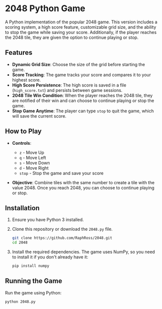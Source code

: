 # 2048 Python Game

A Python implementation of the popular 2048 game. This version includes a scoring system, a high score feature, customizable grid size, and the ability to stop the game while saving your score. Additionally, if the player reaches the 2048 tile, they are given the option to continue playing or stop.

## Features

- **Dynamic Grid Size**: Choose the size of the grid before starting the game.
- **Score Tracking**: The game tracks your score and compares it to your highest score.
- **High Score Persistence**: The high score is saved in a file (`high_score.txt`) and persists between game sessions.
- **2048 Tile Win Condition**: When the player reaches the 2048 tile, they are notified of their win and can choose to continue playing or stop the game.
- **Stop Game Anytime**: The player can type `stop` to quit the game, which will save the current score.

## How to Play

- **Controls**:
  - `z` - Move Up
  - `q` - Move Left
  - `s` - Move Down
  - `d` - Move Right
  - `stop` - Stop the game and save your score

- **Objective**: Combine tiles with the same number to create a tile with the value 2048. Once you reach 2048, you can choose to continue playing or stop.

## Installation

1. Ensure you have Python 3 installed.
2. Clone this repository or download the `2048.py` file.

    ```bash
    git clone https://github.com/RaphRoss/2048.git
    cd 2048
    ```

3. Install the required dependencies. The game uses NumPy, so you need to install it if you don't already have it:

    ```bash
    pip install numpy
    ```

## Running the Game

Run the game using Python:

```bash
python 2048.py
